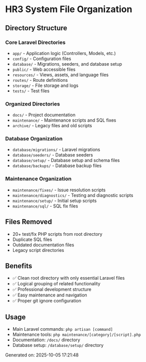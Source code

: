 # HR3 System File Organization

## Directory Structure

### Core Laravel Directories
- `app/` - Application logic (Controllers, Models, etc.)
- `config/` - Configuration files
- `database/` - Migrations, seeders, and database setup
- `public/` - Web accessible files
- `resources/` - Views, assets, and language files
- `routes/` - Route definitions
- `storage/` - File storage and logs
- `tests/` - Test files

### Organized Directories
- `docs/` - Project documentation
- `maintenance/` - Maintenance scripts and SQL fixes
- `archive/` - Legacy files and old scripts

### Database Organization
- `database/migrations/` - Laravel migrations
- `database/seeders/` - Database seeders
- `database/setup/` - Database setup and schema files
- `database/backups/` - Database backup files

### Maintenance Organization
- `maintenance/fixes/` - Issue resolution scripts
- `maintenance/diagnostics/` - Testing and diagnostic scripts
- `maintenance/setup/` - Initial setup scripts
- `maintenance/sql/` - SQL fix files

## Files Removed
- 20+ test/fix PHP scripts from root directory
- Duplicate SQL files
- Outdated documentation files
- Legacy script directories

## Benefits
- ✅ Clean root directory with only essential Laravel files
- ✅ Logical grouping of related functionality
- ✅ Professional development structure
- ✅ Easy maintenance and navigation
- ✅ Proper git ignore configuration

## Usage
- Main Laravel commands: `php artisan [command]`
- Maintenance tools: `php maintenance/[category]/[script].php`
- Documentation: `/docs/` directory
- Database setup: `/database/setup/` directory

Generated on: 2025-10-05 17:21:48

